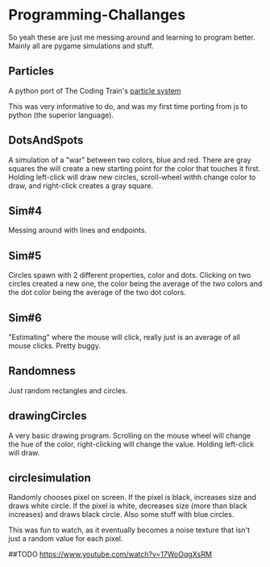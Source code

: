 # Programming-Challanges
So yeah these are just me messing around and learning to program better. Mainly all are pygame simulations and stuff.

## Particles
A python port of The Coding Train's [particle system](https://www.youtube.com/watch?v=UcdigVaIYAk)

This was very informative to do, and was my first time porting from js to python (the superior language).

## DotsAndSpots
A simulation of a "war" between two colors, blue and red. There are gray squares the will create a new starting point for the color that touches it first. Holding left-click will draw new circles, scroll-wheel withh change color to draw, and right-click creates a gray square.

## Sim#4
Messing around with lines and endpoints.

## Sim#5
Circles spawn with 2 different properties, color and dots. Clicking on two circles created a new one, the color being the average of the two colors and the dot color being the average of the two dot colors.

## Sim#6
"Estimating" where the mouse will click, really just is an average of all mouse clicks. Pretty buggy.

## Randomness
Just random rectangles and circles.

## drawingCircles
A very basic drawing program. Scrolling on the mouse wheel will change the hue of the color, right-clicking will change the value. Holding left-click will draw.

## circlesimulation
Randomly chooses pixel on screen. If the pixel is black, increases size and draws white circle. If the pixel is white, decreases size (more than black increases) and draws black circle. Also some stuff with blue circles.

This was fun to watch, as it eventually becomes a noise texture that isn't just a random value for each pixel.

##TODO
https://www.youtube.com/watch?v=17WoOqgXsRM
